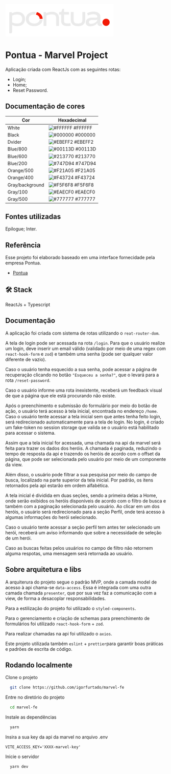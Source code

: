 <p>
  <img src="./src/assets/logo_pontua_white.svg" alt="Logo Pontua">
</p>

# Pontua - Marvel Project

Aplicação criada com ReactJs com as seguintes rotas:

- Login;
- Home;
- Reset Password.

## Documentação de cores

| Cor             | Hexadecimal                                                      |
| --------------- | ---------------------------------------------------------------- |
| White           | ![#FFFFFF](https://via.placeholder.com/10/FFFFFF?text=+) #FFFFFF |
| Black           | ![#000000](https://via.placeholder.com/10/000000?text=+) #000000 |
| Dvider          | ![#EBEFF2](https://via.placeholder.com/10/EBEFF2?text=+) #EBEFF2 |
| Blue/800        | ![#00113D](https://via.placeholder.com/10/00113D?text=+) #00113D |
| Blue/600        | ![#213770](https://via.placeholder.com/10/213770?text=+) #213770 |
| Blue/200        | ![#747D94](https://via.placeholder.com/10/747D94?text=+) #747D94 |
| Orange/500      | ![#F21A05](https://via.placeholder.com/10/F21A05?text=+) #F21A05 |
| Orange/400      | ![#F43724](https://via.placeholder.com/10/F43724?text=+) #F43724 |
| Gray/background | ![#F5F6F8](https://via.placeholder.com/10/F5F6F8?text=+) #F5F6F8 |
| Gray/100        | ![#EAECF0](https://via.placeholder.com/10/EAECF0?text=+) #EAECF0 |
| Gray/500        | ![#777777](https://via.placeholder.com/10/777777?text=+) #777777 |

## Fontes utilizadas

Epilogue;
Inter.

## Referência

Esse projeto foi elaborado baseado em uma interface fornecidade pela empresa Pontua.

- [Pontua](https://pontua.com.br/)

## 🛠 Stack

ReactJs + Typescript

## Documentação

A aplicação foi criada com sistema de rotas utilizando o `reat-router-dom`.

A tela de login pode ser acessada na rota `/login`. Para que o usuário realize um login, deve inserir um email válido (validado por meio de uma regex com `react-hook-form` e `zod`) e também uma senha (pode ser qualquer valor diferente de vazio).

Caso o usuário tenha esquecido a sua senha, pode acessar a página de recuperação clicando no botão `"Esqueceu a senha?"`, que o levará para a rota `/reset-password`.

Caso o usuário informe uma rota inexistente, receberá um feedback visual de que a página que ele está procurando não existe.

Após o preenchimento e submissão do formulário por meio do botão de ação, o usuário terá acesso à tela inicial, encontrada no endereço `/home`. Caso o usuário tente acessar a tela inicial sem que antes tenha feito login, será redirecionado automaticamente para a tela de login. No login, é criado um fake-token no session storage que valida se o usuário está habilitado para acessar o sistema.

Assim que a tela inicial for acessada, uma chamada na api da marvel será feita para trazer os dados dos heróis. A chamada é paginada, reduzindo o tempo de resposta da api e trazendo os heróis de acordo com o offset da página, que pode ser selecionada pelo usuário por meio de um componente da view.

Além disso, o usuário pode filtrar a sua pesquisa por meio do campo de busca, localizado na parte superior da tela inicial. Por padrão, os itens retornados pela api estarão em ordem alfabética.

A tela inicial é dividida em duas seções, sendo a primeira delas a Home, onde serão exibidos os heróis disponíveis de acordo com o filtro de busca e também com a paginação selecionada pelo usuário. Ao clicar em um dos heróis, o usuário será redirecionado para a seção Perfil, onde terá acesso à algumas informações do herói selecionado.

Caso o usuário tente acessar a seção perfil tem antes ter selecionado um herói, receberá um aviso informando que sobre a necessidade de seleção de um herói.

Caso as buscas feitas pelos usuários no campo de filtro não retornem alguma respotas, uma mensagem será retornada ao usuário.

## Sobre arquitetura e libs

A arquiterura do projeto segue o padrão MVP, onde a camada model de acesso à api chama-se `data-access`. Essa é integrada com uma outra camada chamada `presenter`, que por sua vez faz a comunicação com a view, de forma a desacoplar responsabilidades.

Para a estilização do projeto foi utilizado o `styled-components`.

Para o gerenciamento e criação de schemas para preenchimento de formulários foi utilizado `react-hook-form` + `zod`.

Para realizar chamadas na api foi utilizado o `axios`.

Este projeto utilizada também `eslint` + `prettier`para garantir boas práticas e padrões de escrita de código.

## Rodando localmente

Clone o projeto

```bash
  git clone https://github.com/igorfurtado/marvel-fe
```

Entre no diretório do projeto

```bash
  cd marvel-fe
```

Instale as dependências

```bash
  yarn
```

Insira a sua key da api da marvel no arquivo .env

```
VITE_ACCESS_KEY='XXXX-marvel-key'
```

Inicie o servidor

```bash
  yarn dev
```
